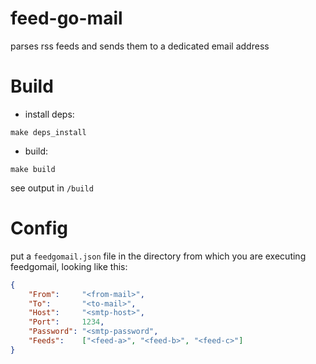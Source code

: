 # feed-go-mail
parses rss feeds and sends them to a dedicated email address

# Build

- install deps:
```
make deps_install
```
- build:
```
make build
```
see output in `/build`

# Config

put a `feedgomail.json` file in the directory from which you are executing feedgomail, looking like this:
```json
{
	"From":     "<from-mail>",
	"To":       "<to-mail>",
	"Host":     "<smtp-host>",
	"Port":     1234,
	"Password": "<smtp-password",
	"Feeds":    ["<feed-a>", "<feed-b>", "<feed-c>"]
}
```
